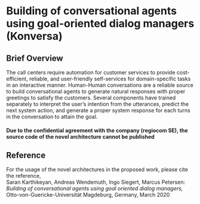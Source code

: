 # Building of conversational agents using goal-oriented dialog managers (Konversa)

## Brief Overview
The call centers require automation for customer services to provide cost-efficient, reliable, and user-friendly self-services for domain-specific tasks in an interactive manner.
Human-Human conversations are a reliable source to build conversational agents to generate natural responses with proper greetings to satisfy the customers. Several components
have trained separately to interpret the user’s intention from the utterances, predict the next system action, and generate a proper system response for each turns in the conversation to attain the goal.

#### Due to the confidential agreement with the company (regiocom SE), the source code of the novel architecture cannot be published

## Reference
For the usage of the novel architectures in the proposed work, please cite the reference,\
Saran Karthikeyan, Andreas Wendemuth, Ingo Siegert, Marcus Petersen: *Building of conversational agents using goal oriented dialog managers,* Otto-von-Guericke-Universität Magdeburg, Germany, March 2020
